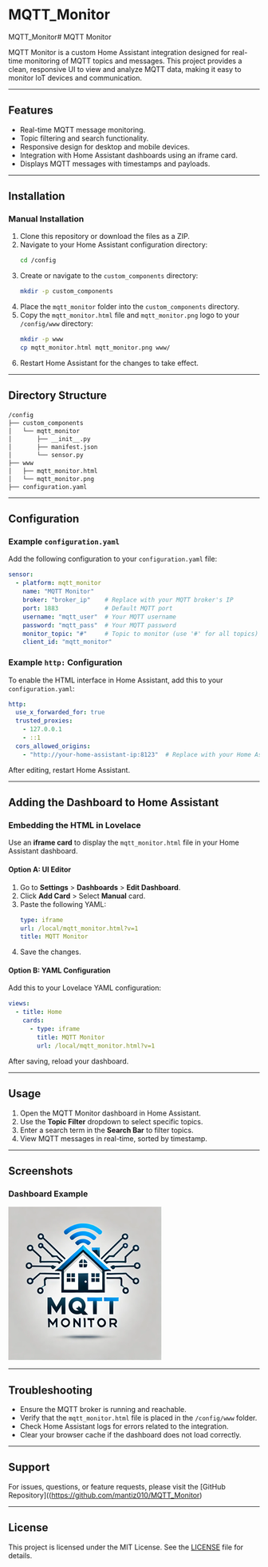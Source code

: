 # MQTT_Monitor
MQTT_Monitor# MQTT Monitor

MQTT Monitor is a custom Home Assistant integration designed for real-time monitoring of MQTT topics and messages. This project provides a clean, responsive UI to view and analyze MQTT data, making it easy to monitor IoT devices and communication.

---

## Features
- Real-time MQTT message monitoring.
- Topic filtering and search functionality.
- Responsive design for desktop and mobile devices.
- Integration with Home Assistant dashboards using an iframe card.
- Displays MQTT messages with timestamps and payloads.

---

## Installation

### Manual Installation
1. Clone this repository or download the files as a ZIP.
2. Navigate to your Home Assistant configuration directory:
   ```bash
   cd /config
   ```
3. Create or navigate to the `custom_components` directory:
   ```bash
   mkdir -p custom_components
   ```
4. Place the `mqtt_monitor` folder into the `custom_components` directory.
5. Copy the `mqtt_monitor.html` file and `mqtt_monitor.png` logo to your `/config/www` directory:
   ```bash
   mkdir -p www
   cp mqtt_monitor.html mqtt_monitor.png www/
   ```
6. Restart Home Assistant for the changes to take effect.

---

## Directory Structure
```
/config
├── custom_components
│   └── mqtt_monitor
│       ├── __init__.py
│       ├── manifest.json
│       └── sensor.py
├── www
│   ├── mqtt_monitor.html
│   └── mqtt_monitor.png
├── configuration.yaml
```

---

## Configuration

### Example `configuration.yaml`
Add the following configuration to your `configuration.yaml` file:
```yaml
sensor:
  - platform: mqtt_monitor
    name: "MQTT Monitor"
    broker: "broker_ip"    # Replace with your MQTT broker's IP
    port: 1883             # Default MQTT port
    username: "mqtt_user"  # Your MQTT username
    password: "mqtt_pass"  # Your MQTT password
    monitor_topic: "#"     # Topic to monitor (use '#' for all topics)
    client_id: "mqtt_monitor"
```

### Example `http:` Configuration
To enable the HTML interface in Home Assistant, add this to your `configuration.yaml`:
```yaml
http:
  use_x_forwarded_for: true
  trusted_proxies:
    - 127.0.0.1
    - ::1
  cors_allowed_origins:
    - "http://your-home-assistant-ip:8123"  # Replace with your Home Assistant IP or hostname
```
After editing, restart Home Assistant.

---

## Adding the Dashboard to Home Assistant

### Embedding the HTML in Lovelace
Use an **iframe card** to display the `mqtt_monitor.html` file in your Home Assistant dashboard.

#### Option A: UI Editor
1. Go to **Settings** > **Dashboards** > **Edit Dashboard**.
2. Click **Add Card** > Select **Manual** card.
3. Paste the following YAML:
   ```yaml
   type: iframe
   url: /local/mqtt_monitor.html?v=1
   title: MQTT Monitor
   ```
4. Save the changes.

#### Option B: YAML Configuration
Add this to your Lovelace YAML configuration:
```yaml
views:
  - title: Home
    cards:
      - type: iframe
        title: MQTT Monitor
        url: /local/mqtt_monitor.html?v=1
```
After saving, reload your dashboard.

---

## Usage
1. Open the MQTT Monitor dashboard in Home Assistant.
2. Use the **Topic Filter** dropdown to select specific topics.
3. Enter a search term in the **Search Bar** to filter topics.
4. View MQTT messages in real-time, sorted by timestamp.

---

## Screenshots

### Dashboard Example
![MQTT Monitor UI](mqtt_monitor.png)

---

## Troubleshooting
- Ensure the MQTT broker is running and reachable.
- Verify that the `mqtt_monitor.html` file is placed in the `/config/www` folder.
- Check Home Assistant logs for errors related to the integration.
- Clear your browser cache if the dashboard does not load correctly.

---

## Support
For issues, questions, or feature requests, please visit the [GitHub Repository]((https://github.com/mantiz010/MQTT_Monitor)

---

## License
This project is licensed under the MIT License. See the [LICENSE](LICENSE) file for details.
